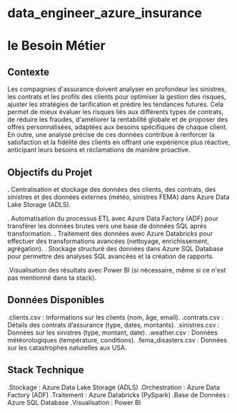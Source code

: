 # data_engineer_azure_insurance
# le Besoin Métier 
## Contexte
Les compagnies d'assurance doivent analyser en profondeur les sinistres, les contrats et les profils des clients pour optimiser la gestion des risques, ajuster les stratégies de tarification et prédire les tendances futures. Cela permet de mieux évaluer les risques liés aux différents types de contrats, de réduire les fraudes, d'améliorer la rentabilité globale et de proposer des offres personnalisées, adaptées aux besoins spécifiques de chaque client. En outre, une analyse précise de ces données contribue à renforcer la satisfaction et la fidélité des clients en offrant une expérience plus réactive, anticipant leurs besoins et réclamations de manière proactive.

 ## Objectifs du Projet
 . Centralisation et stockage des données des clients, des contrats, des sinistres et des données externes (météo, sinistres FEMA) dans Azure Data Lake Storage (ADLS).
 
. Automatisation du processus ETL avec Azure Data Factory (ADF) pour transférer les données brutes vers une base de données SQL après transformation.
.
Traitement des données avec Azure Databricks pour effectuer des transformations avancées (nettoyage, enrichissement, agrégation).
.
Stockage structuré des données dans Azure SQL Database pour permettre des analyses SQL avancées et la création de rapports.

.Visualisation des résultats avec Power BI (si nécessaire, même si ce n'est pas mentionné dans ta stack).


## Données Disponibles

.clients.csv : Informations sur les clients (nom, âge, email).
.contrats.csv : Détails des contrats d’assurance (type, dates, montants).
.sinistres.csv : Données sur les sinistres (type, montant, date).
.weather.csv : Données météorologiques (température, conditions).
.fema_disasters.csv : Données sur les catastrophes naturelles aux USA.

## Stack Technique
.Stockage : Azure Data Lake Storage (ADLS)
.Orchestration : Azure Data Factory (ADF)
.Traitement : Azure Databricks (PySpark)
.Base de Données : Azure SQL Database
.Visualisation : Power BI
